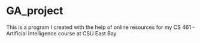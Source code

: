 # GA_project

This is a program I created with the help of online resources for my CS 461 - Artificial Intelligence course at CSU East Bay
